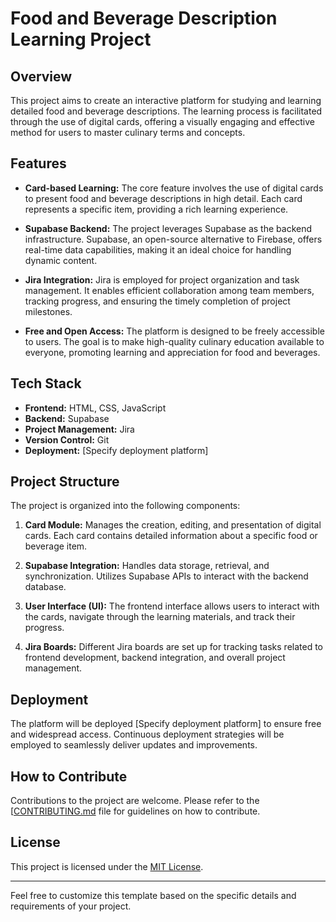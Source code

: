# Food and Beverage Description Learning Project

## Overview

This project aims to create an interactive platform for studying and learning detailed food and beverage descriptions. The learning process is facilitated through the use of digital cards, offering a visually engaging and effective method for users to master culinary terms and concepts.

## Features

- **Card-based Learning:** The core feature involves the use of digital cards to present food and beverage descriptions in high detail. Each card represents a specific item, providing a rich learning experience.

- **Supabase Backend:** The project leverages Supabase as the backend infrastructure. Supabase, an open-source alternative to Firebase, offers real-time data capabilities, making it an ideal choice for handling dynamic content.

- **Jira Integration:** Jira is employed for project organization and task management. It enables efficient collaboration among team members, tracking progress, and ensuring the timely completion of project milestones.

- **Free and Open Access:** The platform is designed to be freely accessible to users. The goal is to make high-quality culinary education available to everyone, promoting learning and appreciation for food and beverages.

## Tech Stack

- **Frontend:** HTML, CSS, JavaScript
- **Backend:** Supabase
- **Project Management:** Jira
- **Version Control:** Git
- **Deployment:** [Specify deployment platform]

## Project Structure

The project is organized into the following components:

1. **Card Module:** Manages the creation, editing, and presentation of digital cards. Each card contains detailed information about a specific food or beverage item.

2. **Supabase Integration:** Handles data storage, retrieval, and synchronization. Utilizes Supabase APIs to interact with the backend database.

3. **User Interface (UI):** The frontend interface allows users to interact with the cards, navigate through the learning materials, and track their progress.

4. **Jira Boards:** Different Jira boards are set up for tracking tasks related to frontend development, backend integration, and overall project management.

## Deployment

The platform will be deployed [Specify deployment platform] to ensure free and widespread access. Continuous deployment strategies will be employed to seamlessly deliver updates and improvements.

## How to Contribute

Contributions to the project are welcome. Please refer to the [[CONTRIBUTING.md](https://github.com/StakeThePlanet/Study-Cards/blob/main/CONTRIBUTING.md%20) file for guidelines on how to contribute.

## License

This project is licensed under the [MIT License](link-to-license.md).

---

Feel free to customize this template based on the specific details and requirements of your project.
